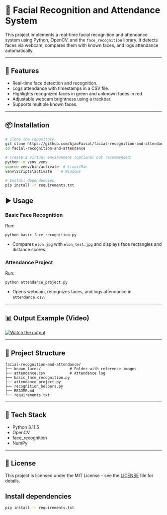 # 👤 Facial Recognition and Attendance System

This project implements a real-time facial recognition and attendance system using Python, OpenCV, and the `face_recognition` library. It detects faces via webcam, compares them with known faces, and logs attendance automatically.

---

## 🚀 Features
- Real-time face detection and recognition.
- Logs attendance with timestamps in a CSV file.
- Highlights recognized faces in green and unknown faces in red.
- Adjustable webcam brightness using a trackbar.
- Supports multiple known faces.

---

## 📦 Installation

```bash
# Clone the repository
git clone https://github.com/AjaoFaisal/facial-recognition-and-attendance.git
cd facial-recognition-and-attendance

# Create a virtual environment (optional but recommended)
python -m venv venv
source venv/bin/activate  # Linux/Mac
venv\Scripts\activate    # Windows

# Install dependencies
pip install -r requirements.txt
```

## ▶️ Usage

### Basic Face Recognition
Run:
```
python basic_face_recognition.py
```
- Compares `elon.jpg` with `elon_test.jpg` and displays face rectangles and distance scores.

### Attendance Project
Run:
```
python attendance_project.py
```
- Opens webcam, recognizes faces, and logs attendance in `attendance.csv`.

---

## 📊 Output Example (Video)
[![Watch the output](https://img.youtube.com/vi/1zLKt2gpCck/hqdefault.jpg)](https://youtu.be/1zLKt2gpCck?feature=shared)

---

## 📂 Project Structure
```
facial-recognition-and-attendance/
├── known_faces/             # Folder with reference images
├── attendance.csv           # Attendance log
├── basic_face_recognition.py
├── attendance_project.py
├── recognition_helpers.py
├── README.md
└── requirements.txt 
```

---

## 🧠 Tech Stack
- Python 3.11.5
- OpenCV
- face_recognition
- NumPy


---

## 📜 License
This project is licensed under the MIT License – see the [LICENSE](LICENSE) file for details.

## Install dependencies
```bash
pip install -r requirements.txt
```
